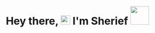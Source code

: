 <h1 align="center">Hey there, <img src="https://media.giphy.com/media/hvRJCLFzcasrR4ia7z/giphy.gif" width="25"> I'm Sherief <img src="https://media1.giphy.com/media/SsxFYGLWvkhOpjBvjW/giphy.gif?cid=ecf05e47id5pgglmadbza26rx8qh6culj6192mrr13am6bi8&rid=giphy.gif&ct=s" width="50" ></h1>